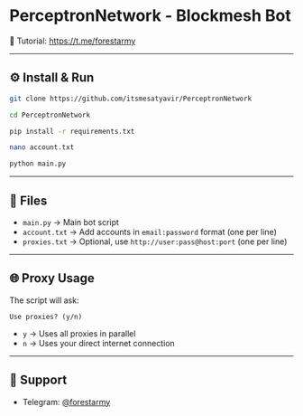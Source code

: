 # PerceptronNetwork - Blockmesh Bot

📢 Tutorial: https://t.me/forestarmy

---

## ⚙️ Install & Run

```bash
git clone https://github.com/itsmesatyavir/PerceptronNetwork
```

```bash
cd PerceptronNetwork
```

```bash
pip install -r requirements.txt
```
```bash
nano account.txt
```

```bash
python main.py
```

---

## 📂 Files

- `main.py` → Main bot script
- `account.txt` → Add accounts in `email:password` format (one per line)
- `proxies.txt` → Optional, use `http://user:pass@host:port` (one per line)

---

## 🌐 Proxy Usage

The script will ask:

```
Use proxies? (y/n)
```

- `y` → Uses all proxies in parallel
- `n` → Uses your direct internet connection

---

## 💬 Support

- Telegram: [@forestarmy](https://t.me/forestarmy)
